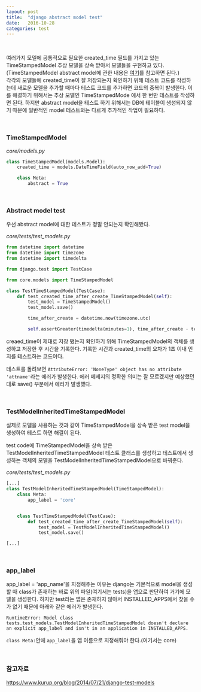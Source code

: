 ```yaml
---
layout: post
title:  "django abstract model test"
date:   2016-10-28
categories: test
---
```


<br>  

여러가지 모델에 공통적으로 필요한 created_time 필드를 가지고 있는 TimeStampedModel 추상 모델을 상속 받아서 모델들을 구현하고 있다. (TimeStampedModel abstract model에 관한 내용은 [여기](https://cjh5414.github.io/django-TimeStampedModel/)를 참고하면 된다.)  
각각의 모델들에 created_time이 잘 저장되는지 확인하기 위해 테스트 코드를 작성하는데 새로운 모델을 추가할 때마다 테스트 코드를 추가하면 코드의 중복이 발생한다. 이를 해결하기 위해서는 추상 모델인 TimeStampedMode 에서 한 번만 테스트를 작성하면 된다. 하지만 abstract model을 테스트 하기 위해서는 DB에 테이블이 생성되지 않기 때문에 일반적인 model 테스트와는 다르게 추가적인 작업이 필요하다.  

<br>  

### TimeStampedModel  

_core/models.py_  

```python
class TimeStampedModel(models.Model):
    created_time = models.DateTimeField(auto_now_add=True)

    class Meta:
        abstract = True
```  

<br>  

### Abstract model test  

우선 abstract model에 대한 테스트가 정말 안되는지 확인해봤다.  

_core/tests/test_models.py_  

```python
from datetime import datetime
from datetime import timezone
from datetime import timedelta

from django.test import TestCase

from core.models import TimeStampedModel

class TestTimeStampedModel(TestCase):
    def test_created_time_after_create_TimeStampedModel(self):
        test_model = TimeStampedModel()
        test_model.save()

        time_after_create = datetime.now(timezone.utc)

        self.assertGreater(timedelta(minutes=1), time_after_create - test_model.created_time)
```   

creaed_time이 제대로 저장 됐는지 확인하기 위해 TimeStampedModel의 객체를 생성하고 저장한 후 시간을 기록한다. 기록한 시간과 created_time의 오차가 1초 이내 인지를 테스트하는 코드이다.  

테스트를 돌려보면 `AttributeError: 'NoneType' object has no attribute 'attname'`라는 에러가 발생한다. 에러 메세지의 정확한 의미는 잘 모르겠지만 예상했던대로 save() 부분에서 에러가 발생했다.  

<br>  

### TestModelInheritedTimeStampedModel  

실제로 모델을 사용하는 것과 같이 TimeStampedModel을 상속 받은 test model을 생성하여 테스트 하면 해결이 된다.  

test code에 TimeStampedModel을 상속 받은 TestModelInheritedTimeStampedModel 테스트 클래스를 생성하고 테스트에서 생성하는 객체의 모델을 TestModelInheritedTimeStampedModel으로 바꿔준다.

_core/tests/test_models.py_  

```python
[...]
class TestModelInheritedTimeStampedModel(TimeStampedModel):
    class Meta:
        app_label = 'core'


    class TestTimeStampedModel(TestCase):
        def test_created_time_after_create_TimeStampedModel(self):
            test_model = TestModelInheritedTimeStampedModel()
            test_model.save()

[...]
```  

<br>  

### app_label    

app_label = 'app_name'을 지정해주는 이유는 django는 기본적으로 model을 생성할 때 class가 존재하는 바로 위의 파일(여기서는 tests)을 앱으로 판단하여 거기에 모델을 생성한다. 하지만 test라는 앱은 존재하지 않아서 INSTALLED_APPS에서 찾을 수가 없기 때문에 아래와 같은 에러가 발생한다.  

```
RuntimeError: Model class tests.test_models.TestModelInheritedTimeStampedModel doesn't declare an explicit app_label and isn't in an application in INSTALLED_APPS.
```  

`class Meta:`안에 `app_label`을 앱 이름으로 지정해줘야 한다.(여기서는 core)  

<br>   

### 참고자료  

<https://www.kurup.org/blog/2014/07/21/django-test-models>  
